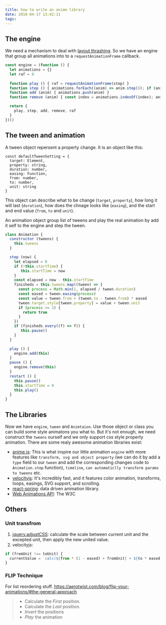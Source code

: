 ```yaml
---
title: how to write an anime library
date: 2018-04-17 13:42:11
tags:
---
```

## The engine
We need a mechanism to deal with [layout thrashing](https://github.com/wangbinyq/writings/wiki/Html-Reflow-and-Layout-Thrashing). So we have an engine that group all animations into to a `requestAnimationFrame` callback.

```js
const engine = (function () {
  let animations = {}
  let raf = 0
  
  function play () { raf = requestAnimationFrame(step) }
  function step () { animations.forEach((anim) => anim.step()); if (animations.length) play() }
  function add (anim) { animations.push(anim) }
  function remove (anim) { const index = animations.indexOf(index); animations.splice(index, 1) }

  return {
    play, step, add, remove, raf
  } 
})()
```

## The tween and animation
A tween object repersent a property change. It is an object like this:
```
const defaultTweenSetting = {
  target: Element,
  property: string,
  duration: number,
  easing: Function,
  from: number,
  to: number,
  unit: string
}
```
This object can describe what to be change (`target`, `property`), how long it will last (`duration`), how does the chnage looks like (`easing`), and the start and end value (`from`, `to` and `unit`).

An animation object group list of tweens and play the real animation by add it self to the engine and step the tween.

```js
class Animation {
  constructor (tweens) {
    this.tweens
  }

  step (now) {
    let elapsed = 0
    if (!this.startTime) {
       this.startTime = now
    }
    const elapsed = now - this.startTime
    finisheds = this.tweens.map((tween) => {
      const process = Math.min(1, elapsed / tween.duration)
      const eased = tween.easing(process)
      const value = tween.from + (tween.to - tween.from) * eased
      tween.target.style[tween.property] = value + tween.unit
      if (process >= 1) {
        return true
      }
    })
    if (finisheds.every((f) => f)) {
       this.pause()
    }
  }

  play () {
    engine.add(this)
  }
  pause () {
    engine.remove(this)
  }
  restart () {
    this.pause()
    this.startTime = 0
    this.play()
  }
}
```

## The Libraries
Now we have `engine`, `tween` and `Animtaion`. Use those object or class you can build some style animatons you what to. But it's not enough, we need construct the `tweens` ourself and we only support css style property animation.
There are some realy awesome animation libraries exist:
- [anime.js](https://github.com/juliangarnier/anime): This is what inspire our little animation `engine` with   more features like `transform, svg and object property` (we can do it by add a `type` field to our `tween` and add the corresponding changes code to  `Animation.step` function), `timeline`, `can automaticlly transform params to tweens` etc.
- [velocityjs](http://velocityjs.org): It's incredibly fast, and it features color animation, transforms, loops, easings, SVG support, and scrolling.
- [react-spring](https://github.com/drcmda/react-spring): data driven animation library.
- [Web Animations API](https://developer.mozilla.org/en-US/docs/Web/API/Web_Animations_API): The W3C

## Others
### Unit transfrom
1. [jquery.adjustCSS](https://github.com/jquery/jquery/blob/master/src/css/adjustCSS.js): calculate the scale between current unit and the excepted unit, then apply the new united value.
2. velocityjs: 
```js
if (fromUnit !== toUnit) {
  currentValue = `calc(${from * (1 - eased) + fromUnit} + ${to * eased + toUnit})`
}
```

### FLIP Technique
For list reordering stuff.
https://aerotwist.com/blog/flip-your-animations/#the-general-approach
> - Calculate the *First* position.
> - Calculate the *Last* position.
> - *Invert* the positions
> - *Play* the animation